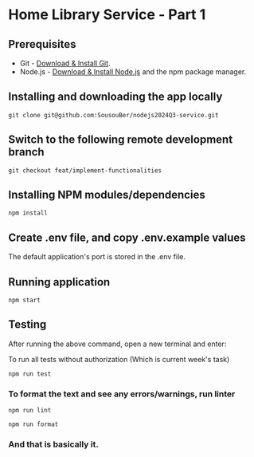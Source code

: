 # Home Library Service - Part 1

## Prerequisites

- Git - [Download & Install Git](https://git-scm.com/downloads).
- Node.js - [Download & Install Node.js](https://nodejs.org/en/download/) and the npm package manager.

## Installing and downloading the app locally

```
git clone git@github.com:SousouBer/nodejs2024Q3-service.git
```

## Switch to the following remote development branch

```
git checkout feat/implement-functionalities
```

## Installing NPM modules/dependencies

```
npm install
```

## Create .env file, and copy .env.example values

The default application's port is stored in the .env file.

## Running application

```
npm start
```

## Testing

After running the above command, open a new terminal and enter:

To run all tests without authorization (Which is current week's task)

```
npm run test
```

### To format the text and see any errors/warnings, run linter

```
npm run lint
```

```
npm run format
```

### And that is basically it.
